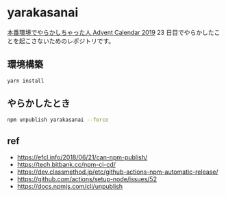 # yarakasanai

[本番環境でやらかしちゃった人 Advent Calendar 2019](https://qiita.com/advent-calendar/2019/yarakashi-production) 23 日目でやらかしたことを起こさないためのレポジトリです。

## 環境構築

```
yarn install
```

## やらかしたとき

```zsh
npm unpublish yarakasanai --force
```

## ref

- https://efcl.info/2018/06/21/can-npm-publish/
- https://tech.bitbank.cc/npm-ci-cd/
- https://dev.classmethod.jp/etc/github-actions-npm-automatic-release/
- https://github.com/actions/setup-node/issues/52
- https://docs.npmjs.com/cli/unpublish
